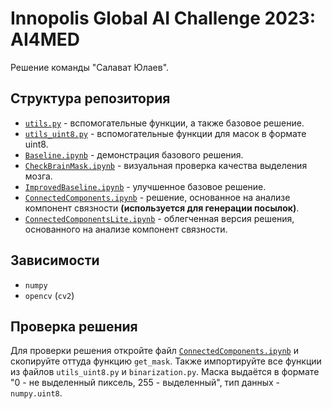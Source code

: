 # Innopolis Global AI Challenge 2023: AI4MED
Решение команды "Салават Юлаев".

## Структура репозитория

- [`utils.py`](./utils.py) - вспомогательные функции, а также базовое решение.
- [`utils_uint8.py`](./utils_uint8.py) - вспомогательные функции для масок в формате uint8.
- [`Baseline.ipynb`](./Baseline.ipynb) - демонстрация базового решения.
- [`CheckBrainMask.ipynb`](./CheckBrainMask.ipynb) - визуальная проверка качества выделения мозга.
- [`ImprovedBaseline.ipynb`](./ImprovedBaseline.ipynb) - улучшенное базовое решение.
- [`ConnectedComponents.ipynb`](./ConnectedComponents.ipynb) - решение, основанное на анализе компонент связности **(используется для генерации посылок)**.
- [`ConnectedComponentsLite.ipynb`](./ConnectedComponentsLite.ipynb) - облегченная версия решения, основанного на анализе компонент связности.

## Зависимости

- `numpy`
- `opencv` (`cv2`)

## Проверка решения

Для проверки решения откройте файл [`ConnectedComponents.ipynb`](./ConnectedComponents.ipynb) и скопируйте оттуда функцию `get_mask`. Также импортируйте все функции из файлов `utils_uint8.py` и `binarization.py`. Маска выдаётся в формате "0 - не выделенный пиксель, 255 - выделенный", тип данных - `numpy.uint8`.
